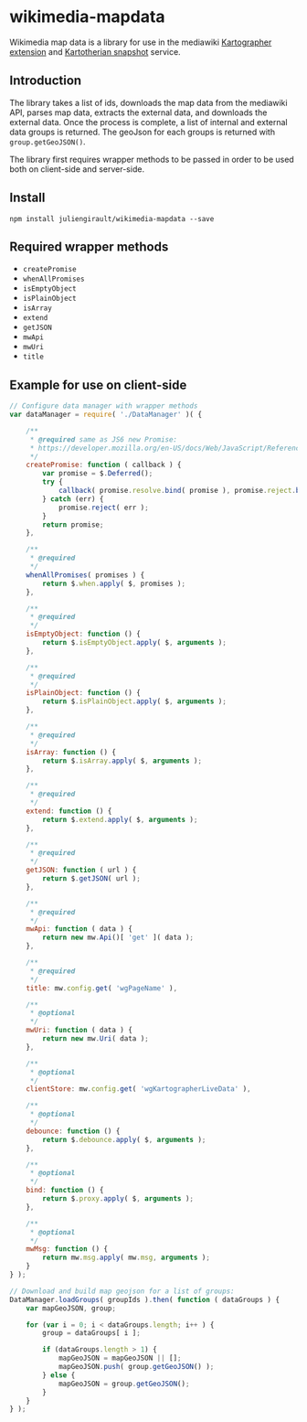 # wikimedia-mapdata

Wikimedia map data is a library for use in the mediawiki [Kartographer extension](https://www.mediawiki.org/wiki/Extension:Kartographer)  and [Kartotherian snapshot](https://github.com/kartotherian/kartotherian-snapshot) service.

## Introduction

The library takes a list of ids, downloads the map data from the mediawiki API, parses map data, extracts the external data, and downloads the external data. Once the process is complete, a list of internal and external data groups is returned. The geoJson for each groups is returned with `group.getGeoJSON()`.

The library first requires wrapper methods to be passed in order to be used both on client-side and server-side.

## Install

```
npm install juliengirault/wikimedia-mapdata --save
```

## Required wrapper methods

* `createPromise`
* `whenAllPromises`
* `isEmptyObject`
* `isPlainObject`
* `isArray`
* `extend`
* `getJSON`
* `mwApi`
* `mwUri`
* `title`

## Example for use on client-side

```js
// Configure data manager with wrapper methods
var dataManager = require( './DataManager' )( {

	/**
     * @required same as JS6 new Promise:
     * https://developer.mozilla.org/en-US/docs/Web/JavaScript/Reference/Global_Objects/Promise
     */
	createPromise: function ( callback ) {
		var promise = $.Deferred();
		try {
			callback( promise.resolve.bind( promise ), promise.reject.bind( promise ) );
		} catch (err) {
			promise.reject( err );
		}
		return promise;
	},

	/**
     * @required
     */
	whenAllPromises( promises ) {
		return $.when.apply( $, promises );
	},

	/**
     * @required
     */
	isEmptyObject: function () {
		return $.isEmptyObject.apply( $, arguments );
	},

	/**
     * @required
     */
	isPlainObject: function () {
		return $.isPlainObject.apply( $, arguments );
	},

	/**
     * @required
     */
	isArray: function () {
		return $.isArray.apply( $, arguments );
	},

	/**
     * @required
     */
	extend: function () {
		return $.extend.apply( $, arguments );
	},

	/**
     * @required
     */
	getJSON: function ( url ) {
		return $.getJSON( url );
	},

	/**
     * @required
     */
	mwApi: function ( data ) {
		return new mw.Api()[ 'get' ]( data );
	},

	/**
     * @required
     */
	title: mw.config.get( 'wgPageName' ),

	/**
     * @optional
     */
	mwUri: function ( data ) {
		return new mw.Uri( data );
	},

	/**
     * @optional
     */
	clientStore: mw.config.get( 'wgKartographerLiveData' ),

	/**
     * @optional
     */
	debounce: function () {
		return $.debounce.apply( $, arguments );
	},

	/**
     * @optional
     */
	bind: function () {
		return $.proxy.apply( $, arguments );
	},

	/**
     * @optional
     */
	mwMsg: function () {
		return mw.msg.apply( mw.msg, arguments );
	}
} );

// Download and build map geojson for a list of groups:
DataManager.loadGroups( groupIds ).then( function ( dataGroups ) {
	var mapGeoJSON, group;

	for (var i = 0; i < dataGroups.length; i++ ) {
		group = dataGroups[ i ];

		if (dataGroups.length > 1) {
			mapGeoJSON = mapGeoJSON || [];
			mapGeoJSON.push( group.getGeoJSON() );
		} else {
			mapGeoJSON = group.getGeoJSON();
		}
	}
} );
```
